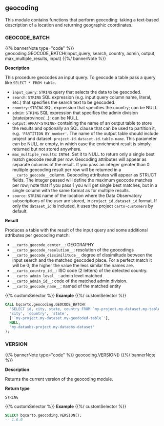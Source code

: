 ## geocoding

<div class="badges"><div class="experimental"></div><div class="advanced"></div></div>

This module contains functions that perform geocoding: taking a text-based description of a location and returning geographic coordinates.

### GEOCODE_BATCH

{{% bannerNote type="code" %}}
geocoding.GEOCODE_BATCH(input_query, search, country, admin, output, max_multiple_results, input)
{{%/ bannerNote %}}

**Description**

This procedure geocodes an input query. To geocode a table pass a query like `SELECT * FROM table`.

* `input_query`: `STRING` query that selects the data to be geocoded.
* `search`: `STRING` SQL expression (e.g. input query column name, literal, etc.) that specifies the search text to be geocoded.
* `country`: `STRING` SQL expression that specifies the country; can be NULL.
* `admin`: `STRING` SQL expression that specifies the admin division (state/province/...); can be NULL.
* `output`: `ARRAY<STRING>` containing the name of an output table to store the results and optionally an SQL clause that can be used to partition it, e.g. `'PARTITION BY number'`. The name of the output table should include project and dataset: `project-id.dataset-id.table-name`. This parameter can be NULL or empty, in which case the enrichment result is simply returned but not stored anywhere.
* `max_multiple_results`: `INT64`. Set it to NULL to return only a single best match geocode result per row. Geocoding attributes will appear as separate columns of the result. If you pass an integer greater than 0 multiple geocoding result per row will be returned in a `__carto_geocode__`column. Geocoding attributes will appear as STRUCT fields. The integer passed will define the maximum geocode matches per row;
note that if you pass 1 you will get single best matches, but in a single column with the same format as for multiple results.
* `source`: `STRING` name of the location where the Data Observatory subscriptions of the user are stored, in `project_id.dataset_id` format. If only the `dataset_id` is included, it uses the project `carto-customers` by default.

**Result**

Produces a table with the result of the input query and some additional attributes per geocoding match:

* `__carto_geocode_center__`: GEOGRAPHY
* `__carto_geocode_resolution__`: resolution of the geocodings
* `__carto_geocode_dissimilitude__` degree of dissimiltude between the input search and the matched geocoded place. For a perfect match it will be 0; the higher the value the less similar the names are.
* `__carto_country_id__`: ISO code (2 letters) of the detected country.
* `__carto_admin_level__`: admin level matched
* `__carto_admin_id__`: code of the matched admin division.
* `__carto_geocode_name__`: named of the matched entity

{{% customSelector %}}
**Example**
{{%/ customSelector %}}

```sql
CALL bqcarto.geocoding.GEOCODE_BATCH(
  'SELECT id, city, state, country FROM `my-project.my-dataset.my-table`',
  'city', 'country', 'state',
  ['`my-project.my-dataset.my-geododed-table`'],
  NULL,
  'my-dataobs-project.my-dataobs-dataset'
);
```

### VERSION

{{% bannerNote type="code" %}}
geocoding.VERSION()
{{%/ bannerNote %}}

**Description**

Returns the current version of the geocoding module.

**Return type**

`STRING`

{{% customSelector %}}
**Example**
{{%/ customSelector %}}

```sql
SELECT bqcarto.geocoding.VERSION();
-- 1.0.0
```